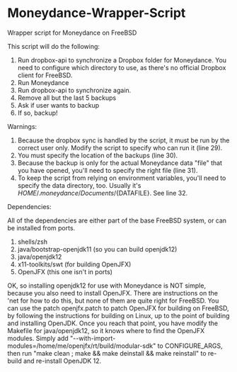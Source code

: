 # Moneydance-Wrapper-Script
Wrapper script for Moneydance on FreeBSD

This script will do the following:
1. Run dropbox-api to synchronize a Dropbox folder for Moneydance.  You need to configure which directory to use, as there's no official Dropbox client for FreeBSD.
2. Run Moneydance
3. Run dropbox-api to synchronize again.
4. Remove all but the last 5 backups
5. Ask if user wants to backup
6. If so, backup!

Warnings:
1. Because the dropbox sync is handled by the script, it must be run by the correct user only.  Modify the script to specify who can run it (line 29).
2. You must specify the location of the backups (line 30).
3. Because the backup is only for the actual Moneydance data "file" that you have opened, you'll need to specify the right file (line 31).
4. To keep the script from relying on environment variables, you'll need to specify the data directory, too.  Usually it's ${HOME}/.moneydance/Documents/${DATAFILE}.  See line 32.

Dependencies:

All of the dependencies are either part of the base FreeBSD system, or can be installed from ports.

1. shells/zsh
2. java/bootstrap-openjdk11 (so you can build openjdk12)
3. java/openjdk12
4. x11-toolkits/swt (for building OpenJFX)
5. OpenJFX (this one isn't in ports)

OK, so installing openjdk12 for use with Moneydance is NOT simple, because you also need to install OpenJFX.  There are instructions on the 'net for how to do this, but none of them are quite right for FreeBSD.  You can use the patch openjfx.patch to patch OpenJFX for building on FreeBSD, by following the instructions for building on Linux, up to the point of building and installing OpenJDK.  Once you reach that point, you have modify the Makefile for java/openjdk12, so it knows where to find the OpenJFX modules.  Simply add "--with-import-modules=/home/me/openjfx/rt/build/modular-sdk" to CONFIGURE_ARGS, then run "make clean ; make && make deinstall && make reinstall" to re-build and re-install OpenJDK 12.

